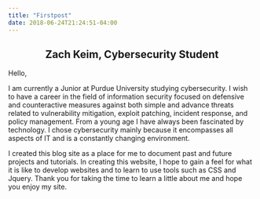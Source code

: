 ```yaml
---
title: "Firstpost"
date: 2018-06-24T21:24:51-04:00
---
```


<h2 style="text-align: center;"><strong>Zach Keim, Cybersecurity Student</strong></h2>
<p>Hello,</p>
<p>I am currently a Junior at Purdue University studying cybersecurity. I wish to have a<span style="font-weight: 400;">&nbsp;career in the field of information 
security focused on defensive and counteractive measures against both simple and advance threats related to vulnerability mitigation, exploit patching, incident 
response, and policy management. From a young age I have always been fascinated by technology. I chose cybersecurity mainly because it encompasses all aspects of 
IT and is a constantly changing environment.&nbsp;</span>
</p>

<p>I created this blog site as a place for me to document past and future projects and tutorials. In creating this website, I hope to gain a feel for what it is like 
to develop websites and to learn to use tools such as CSS and Jquery. Thank you for taking the time to learn a little about me and hope you enjoy my site.&nbsp;
</p>
